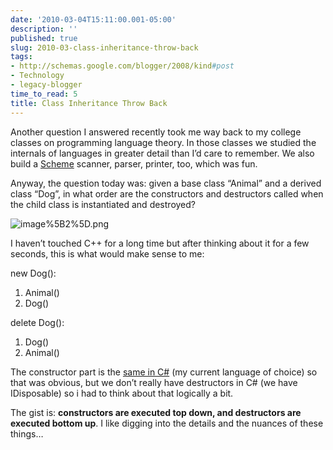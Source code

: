 ```yaml
---
date: '2010-03-04T15:11:00.001-05:00'
description: ''
published: true
slug: 2010-03-class-inheritance-throw-back
tags:
- http://schemas.google.com/blogger/2008/kind#post
- Technology
- legacy-blogger
time_to_read: 5
title: Class Inheritance Throw Back
---
```



Another question I answered recently took me way back to my college classes on programming language theory. In those classes we studied the internals of languages in greater detail than I’d care to remember. We also build a <a href="http://en.wikipedia.org/wiki/Scheme_(programming_language)">Scheme</a> scanner, parser, printer, too, which was fun.

Anyway, the question today was: given a base class “Animal” and a derived class “Dog”, in what order are the constructors and destructors called when the child class is instantiated and destroyed?

![image%5B2%5D.png](image%5B2%5D.png) 

I haven’t touched C++ for a long time but after thinking about it for a few seconds, this is what would make sense to me:

new Dog():   <ol>   <li>Animal()</li>    <li>Dog()</li> </ol>

delete Dog():  <ol>   <li>Dog()</li>    <li>Animal()</li> </ol>

The constructor part is the <a href="http://www.yoda.arachsys.com/csharp/constructors.html">same in C#</a> (my current language of choice) so that was obvious, but we don’t really have destructors in C# (we have IDisposable) so i had to think about that logically a bit. 

The gist is: <strong>constructors are executed top down, and destructors are executed bottom up</strong>. I like digging into the details and the nuances of these things…